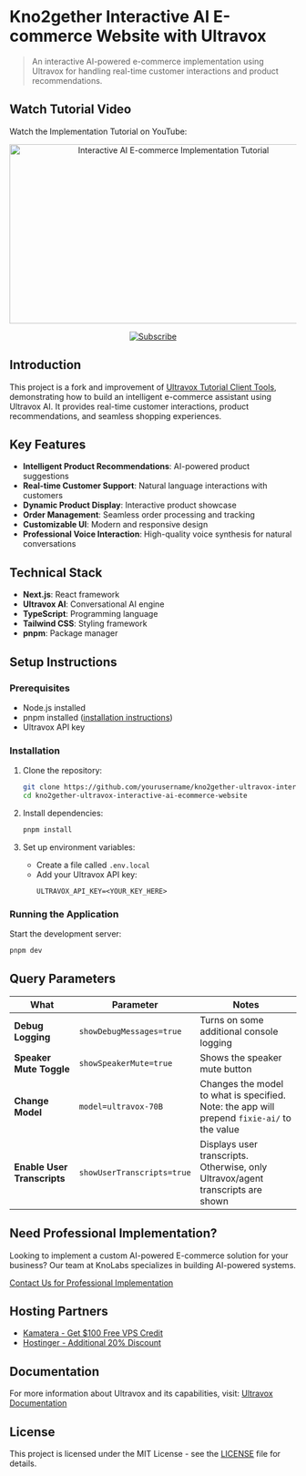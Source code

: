 # Kno2gether Interactive AI E-commerce Website with Ultravox

> An interactive AI-powered e-commerce implementation using Ultravox for handling real-time customer interactions and product recommendations.

## Watch Tutorial Video

Watch the Implementation Tutorial on YouTube:

<p align="center">
    <a href="https://www.youtube.com/watch?v=yp_xmxGvi_U">
        <img src="https://img.youtube.com/vi/yp_xmxGvi_U/0.jpg" alt="Interactive AI E-commerce Implementation Tutorial" width="560" height="315">
    </a>
</p>

<p align="center">
    <a href="https://www.youtube.com/channel/UCxgkN3luQgLQOd_L7tbOdhQ?sub_confirmation=1">
        <img src="https://img.shields.io/badge/Subscribe-FF0000?style=for-the-badge&logo=youtube&logoColor=white" alt="Subscribe">
    </a>
</p>

## Introduction

This project is a fork and improvement of [Ultravox Tutorial Client Tools](https://github.com/fixie-ai/ultravox-tutorial-client-tools), demonstrating how to build an intelligent e-commerce assistant using Ultravox AI. It provides real-time customer interactions, product recommendations, and seamless shopping experiences.

## Key Features

- **Intelligent Product Recommendations**: AI-powered product suggestions
- **Real-time Customer Support**: Natural language interactions with customers
- **Dynamic Product Display**: Interactive product showcase
- **Order Management**: Seamless order processing and tracking
- **Customizable UI**: Modern and responsive design
- **Professional Voice Interaction**: High-quality voice synthesis for natural conversations

## Technical Stack

- **Next.js**: React framework
- **Ultravox AI**: Conversational AI engine
- **TypeScript**: Programming language
- **Tailwind CSS**: Styling framework
- **pnpm**: Package manager

## Setup Instructions

### Prerequisites
- Node.js installed
- pnpm installed ([installation instructions](https://pnpm.io/installation))
- Ultravox API key

### Installation

1. Clone the repository:
   ```bash
   git clone https://github.com/yourusername/kno2gether-ultravox-interactive-ai-ecommerce-website.git
   cd kno2gether-ultravox-interactive-ai-ecommerce-website
   ```

2. Install dependencies:
   ```bash
   pnpm install
   ```

3. Set up environment variables:
   - Create a file called `.env.local`
   - Add your Ultravox API key:
     ```
     ULTRAVOX_API_KEY=<YOUR_KEY_HERE>
     ```

### Running the Application

Start the development server:
```bash
pnpm dev
```

## Query Parameters

| What | Parameter | Notes |
|--------|--------|---------|
|**Debug Logging**|`showDebugMessages=true`| Turns on some additional console logging|
|**Speaker Mute Toggle**|`showSpeakerMute=true`| Shows the speaker mute button|
|**Change Model**|`model=ultravox-70B`|Changes the model to what is specified. Note: the app will prepend `fixie-ai/` to the value|
|**Enable User Transcripts**|`showUserTranscripts=true`|Displays user transcripts. Otherwise, only Ultravox/agent transcripts are shown|

## Need Professional Implementation?

Looking to implement a custom AI-powered E-commerce solution for your business? Our team at KnoLabs specializes in building AI-powered systems.

[Contact Us for Professional Implementation](https://knolabs.biz/collect-requirement-page)

## Hosting Partners
- [Kamatera - Get $100 Free VPS Credit](https://knolabs.biz/100-dollar-free-credit)
- [Hostinger - Additional 20% Discount](https://knolabs.biz/20-Percent-Off-VPS)

## Documentation
For more information about Ultravox and its capabilities, visit: [Ultravox Documentation](https://docs.ultravox.ai)

## License

This project is licensed under the MIT License - see the [LICENSE](LICENSE) file for details.
